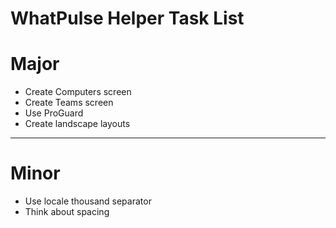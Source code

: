 WhatPulse Helper Task List
========================

Major
=====
- Create Computers screen
- Create Teams screen
- Use ProGuard
- Create landscape layouts

----------

Minor
=====
- Use locale thousand separator
- Think about spacing
